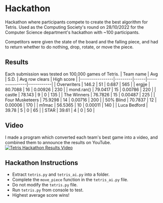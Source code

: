 # Hackathon
Hackathon where participants compete to create the best algorithm for Tetris. Used as the Computing Society's round on 28/10/2022 for the Computer Science department's hackathon with ~100 participants.

Competitors were given the state of the board and the falling piece, and had to return whether to do nothing, drop, rotate, or move the piece.

## Results
Each submission was tested on 100,000 games of Tetris.
| Team name       | Avg     | S.D. | Avg row clears | High score |
|-----------------|---------|------|----------------|------------|
| Overwriters     | 146.2   | 51   | 0.687          | 565        |
| ergjje          | 80.7088 | 16   | 0.00926        | 230        |
| mond.ran()      | 79.0417 | 15   | 0.00786        | 220        |
| castle          | 78.143  | 9    | 0              | 135        |
| The Winners     | 76.7826 | 15   | 0.00487        | 225        |
| Four Musketeers | 75.9298 | 14   | 0.00716        | 200        |
| 50% Blind       | 70.7837 | 12   | 0.00006        | 170        |
| m1mac           | 56.5365 | 10   | 0.00011        | 140        |
| Luca Bedford    | 39.78   | 5    | 0              | 65         |
| STAR            | 39.61   | 4    | 0              | 50         |

## Video
I made a program which converted each team's best game into a video, and combined them to announce the results on YouTube.
[![Tetris Hackathon Results Video](https://img.youtube.com/vi/fiCimSpGldQ/0.jpg)](https://www.youtube.com/watch?v=fiCimSpGldQ)

## Hackathon Instructions
- Extract `tetris.py` and `tetris_ai.py` into a folder.
- Complete the `move_piece` function in the `tetris_ai.py` file.
- Do not modify the `tetris.py` file.
- Run `tetris.py` from console to test.
- Highest average score wins!
